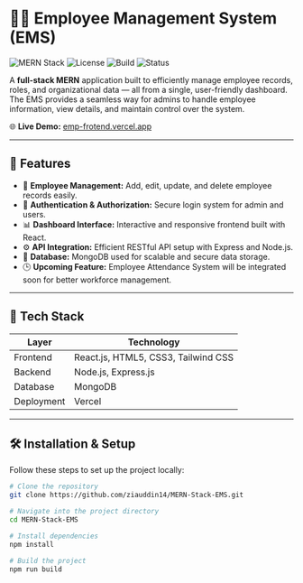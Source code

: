 # 🧑‍💼 Employee Management System (EMS)

![MERN Stack](https://img.shields.io/badge/MERN-FullStack-green?style=for-the-badge&logo=mongodb&logoColor=white)
![License](https://img.shields.io/badge/License-MIT-blue?style=for-the-badge)
![Build](https://img.shields.io/badge/Build-Passing-success?style=for-the-badge)
![Status](https://img.shields.io/badge/Status-Active-brightgreen?style=for-the-badge)

A **full-stack MERN** application built to efficiently manage employee records, roles, and organizational data — all from a single, user-friendly dashboard.  
The EMS provides a seamless way for admins to handle employee information, view details, and maintain control over the system.

🌐 **Live Demo:** [emp-frotend.vercel.app](https://emp-frotend.vercel.app/)

---

## 🚀 Features

- 🧾 **Employee Management:** Add, edit, update, and delete employee records easily.  
- 🔐 **Authentication & Authorization:** Secure login system for admin and users.  
- 📊 **Dashboard Interface:** Interactive and responsive frontend built with React.  
- ⚙️ **API Integration:** Efficient RESTful API setup with Express and Node.js.  
- 💾 **Database:** MongoDB used for scalable and secure data storage.  
- 🕒 **Upcoming Feature:** Employee Attendance System will be integrated soon for better workforce management.

---

## 🧠 Tech Stack

| Layer | Technology |
|-------|-------------|
| Frontend | React.js, HTML5, CSS3, Tailwind CSS |
| Backend | Node.js, Express.js |
| Database | MongoDB |
| Deployment | Vercel | Railway

---

## 🛠️ Installation & Setup

Follow these steps to set up the project locally:

```bash
# Clone the repository
git clone https://github.com/ziauddin14/MERN-Stack-EMS.git

# Navigate into the project directory
cd MERN-Stack-EMS

# Install dependencies
npm install

# Build the project
npm run build
